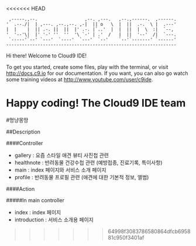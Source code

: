 <<<<<<< HEAD

     ,-----.,--.                  ,--. ,---.   ,--.,------.  ,------.
    '  .--./|  | ,---. ,--.,--. ,-|  || o   \  |  ||  .-.  \ |  .---'
    |  |    |  || .-. ||  ||  |' .-. |`..'  |  |  ||  |  \  :|  `--, 
    '  '--'\|  |' '-' ''  ''  '\ `-' | .'  /   |  ||  '--'  /|  `---.
     `-----'`--' `---'  `----'  `---'  `--'    `--'`-------' `------'
    ----------------------------------------------------------------- 


Hi there! Welcome to Cloud9 IDE!

To get you started, create some files, play with the terminal,
or visit http://docs.c9.io for our documentation.
If you want, you can also go watch some training videos at
http://www.youtube.com/user/c9ide.

Happy coding!
The Cloud9 IDE team
=======
#멍냥몽땅

##Description

####Controller

* gallery : 요즘 스타일 애견 뷰티 사진첩 관련
* healthnote : 반려동물 건강수첩 관련 (예방접종, 진료기록, 특이사항)
* main : index 페이지와 서비스 소개 페이지
* profile : 반려동물 프로필 관련 (애견에 대한 기본적 정보, 앨범)


####Action

#####In main controller

* index : index 페이지
* introduction : 서비스 소개용 페이지
>>>>>>> 64998f3083786580864dfcb695881c950f3401af
